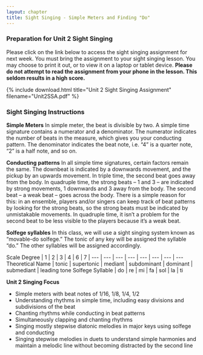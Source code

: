 ```yaml
---
layout: chapter
title: Sight Singing - Simple Meters and Finding "Do"
---
```


### Preparation for Unit 2 Sight Singing

Please click on the link below to access the sight singing assignment for next week. You must bring the assignment to your sight singing lesson. You may choose to print it out, or to view it on a laptop or tablet device. **Please do not attempt to read the assignment from your phone in the lesson. This seldom results in a high score.**

{% include download.html title="Unit 2 Sight Singing Assignment" filename="Unit2SSA.pdf" %}

### Sight Singing Instructions

**Simple Meters** 
In simple meter, the beat is divisible by two. A simple time signature contains a numerator and a denominator. The numerator indicates the number of beats in the measure, which gives you your conducting pattern. The denominator indicates the beat note, i.e. “4” is a quarter note, “2” is a half note, and so on.

**Conducting patterns**
In all simple time signatures, certain factors remain the same. The downbeat is indicated by a downwards movement, and the pickup by an upwards movement. In triple time, the second beat goes away from the body. In quadruple time, the strong beats – 1 and 3 – are indicated by strong movements, 1 downwards and 3 away from the body. The second beat – a weak beat – goes across the body. There is a simple reason for this: in an ensemble, players and/or singers can keep track of beat patterns by looking for the strong beats, so the strong beats must be indicated by unmistakable movements. In quadruple time, it isn’t a problem for the second beat to be less visible to the players because it’s a weak beat.

**Solfege syllables**
In this class, we will use a sight singing system known as “movable-do solfege.” The tonic of any key will be assigned the syllable “do.” The other syllables will be assigned accordingly.

Scale Degree | 1 | 2 | 3 | 4 | 6 | 7 |
--- | --- | --- | --- | --- | --- | --- | --- 
Theoretical Name | tonic | supertonic | mediant | subdominant | dominant | submediant | leading tone
Solfege Syllable | do | re | mi | fa | sol | la | ti 

**Unit 2 Singing Focus**

- Simple meters with beat notes of 1/16, 1/8, 1/4, 1/2
- Understanding rhythms in simple time, including easy divisions and subdivisions of the beat
- Chanting rhythms while conducting in beat patterns
- Simultaneously clapping and chanting rhythms
- Singing mostly stepwise diatonic melodies in major keys using solfege and conducting
- Singing stepwise melodies in duets to understand simple harmonies and maintain a melodic line without becoming distracted by the second line